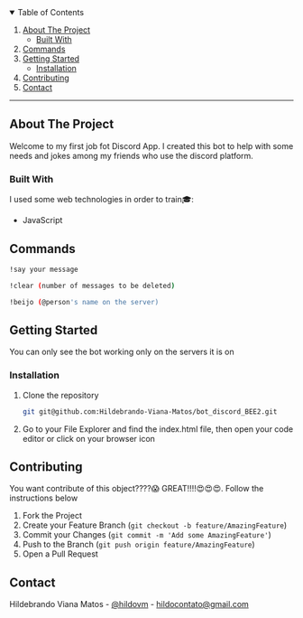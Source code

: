 <details open="open">
  <summary>Table of Contents</summary>
  <ol>
    <li>
      <a href="#about-the-project">About The Project</a>
      <ul>
        <li><a href="#built-with">Built With</a></li>
      </ul>
    </li>
    <li>
       <a href="#commands">Commands</a>
    </li>
    <li>
      <a href="#getting-started">Getting Started</a>
      <ul>
        <li><a href="#installation">Installation</a></li>
      </ul>
    </li>
    <li><a href="#contributing">Contributing</a></li>
    <li><a href="#contact">Contact</a></li>
  </ol>
</details>

<hr>

## About The Project
<p>Welcome to my first job fot Discord App. I created this bot to help with some needs and jokes among my friends who use the discord platform.</p>

### Built With
I used some web technologies in order to train:mortar_board::
* JavaScript

## Commands
```sh
!say your message
```

```sh
!clear (number of messages to be deleted)
```

```sh
!beijo (@person's name on the server)
```

## Getting Started
You can only see the bot working only on the servers it is on

### Installation
1. Clone the repository
   ```sh
   git git@github.com:Hildebrando-Viana-Matos/bot_discord_BEE2.git
   ```
2. Go to your File Explorer and find the index.html file, then open your code editor or click on your browser icon

## Contributing

You want contribute of this object????:scream: GREAT!!!!:heart_eyes::heart_eyes::heart_eyes:. Follow the instructions below

1. Fork the Project
2. Create your Feature Branch (`git checkout -b feature/AmazingFeature`)
3. Commit your Changes (`git commit -m 'Add some AmazingFeature'`)
4. Push to the Branch (`git push origin feature/AmazingFeature`)
5. Open a Pull Request

## Contact

Hildebrando Viana Matos - [@hildovm](https://www.instagram.com/hildovm/) - hildocontato@gmail.com
